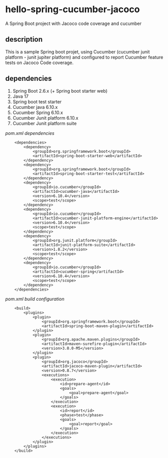# hello-spring-cucumber-jacoco
A Spring Boot project with Jacoco code coverage and cucumber

## description
This is a sample Spring boot projet, using Cucumber (cucumber junit platform - junit jupiter platform) and configured to report Cucumber feature tests on Jacoco Code coverage.

## dependencies

1. Spring Boot 2.6.x (+ Spring boot starter web)
3. Java 17
4. Spring boot test starter
5. Cucumber java 6.10.x
6. Cucumber Spring 6.10.x
7. Cucumber Junit platform 6.10.x
8. Cucumber Junit platform suite

_pom.xml dependencies_
````
    <dependencies>
        <dependency>
            <groupId>org.springframework.boot</groupId>
            <artifactId>spring-boot-starter-web</artifactId>
        </dependency>
        <dependency>
            <groupId>org.springframework.boot</groupId>
            <artifactId>spring-boot-starter-test</artifactId>
        </dependency>
        <dependency>
            <groupId>io.cucumber</groupId>
            <artifactId>cucumber-java</artifactId>
            <version>6.10.4</version>
            <scope>test</scope>
        </dependency>
        <dependency>
            <groupId>io.cucumber</groupId>
            <artifactId>cucumber-junit-platform-engine</artifactId>
            <version>6.10.4</version>
            <scope>test</scope>
        </dependency>
        <dependency>
            <groupId>org.junit.platform</groupId>
            <artifactId>junit-platform-suite</artifactId>
            <version>1.8.2</version>
            <scope>test</scope>
        </dependency>
        <dependency>
            <groupId>io.cucumber</groupId>
            <artifactId>cucumber-spring</artifactId>
            <version>6.10.4</version>
            <scope>test</scope>
        </dependency>
    </dependencies>
````

_pom.xml build configuration_
````
    <build>
        <plugins>
            <plugin>
                <groupId>org.springframework.boot</groupId>
                <artifactId>spring-boot-maven-plugin</artifactId>
            </plugin>
            <plugin>
                <groupId>org.apache.maven.plugins</groupId>
                <artifactId>maven-surefire-plugin</artifactId>
                <version>3.0.0-M5</version>
            </plugin>
            <plugin>
                <groupId>org.jacoco</groupId>
                <artifactId>jacoco-maven-plugin</artifactId>
                <version>0.8.7</version>
                <executions>
                    <execution>
                        <id>prepare-agent</id>
                        <goals>
                            <goal>prepare-agent</goal>
                        </goals>
                    </execution>
                    <execution>
                        <id>report</id>
                        <phase>test</phase>
                        <goals>
                            <goal>report</goal>
                        </goals>
                    </execution>
                </executions>
            </plugin>
        </plugins>
    </build>
````
